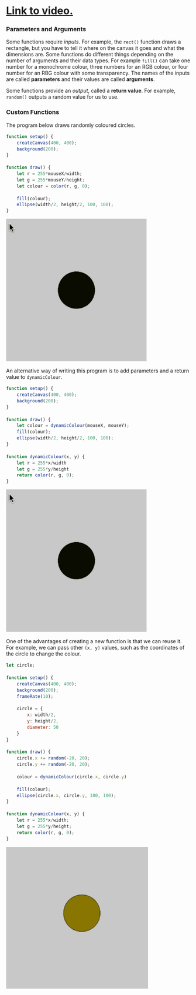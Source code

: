 # [Link to video.](https://www.youtube.com/watch?v=2wyNDzsNvwo&list=PLVD25niNi0BkQvmH23k4rixyITzYUwRaS)

### Parameters and Arguments

Some functions require *inputs*. For example, the `rect()` function draws a rectangle, but you have to tell it where on the canvas it goes and what the dimensions are. Some functions do different things depending on the number of arguments and their data types. For example `fill()` can take one number for a monochrome colour, three numbers for an RGB colour, or four number for an RBG colour with some transparency. The names of the inputs are called **parameters** and their values are called **arguments**. 

Some functions provide an *output*, called a **return value**. For example, `random()` outputs a random value for us to use.

### Custom Functions

The program below draws randomly coloured circles.

```js
function setup() {
    createCanvas(400, 400);
    background(200);
}

function draw() {
    let r = 255*mouseX/width;
    let g = 255*mouseY/height;
    let colour = color(r, g, 0);
    
    fill(colour);
    ellipse(width/2, height/2, 100, 100);
}
```

![](../../Images/dynamic_colour_1.gif)

An alternative way of writing this program is to add parameters and a return value to `dynamicColour`.

```js
function setup() {
    createCanvas(400, 400);
    background(200);
}

function draw() {
    let colour = dynamicColour(mouseX, mouseY);
    fill(colour);
    ellipse(width/2, height/2, 100, 100);
}

function dynamicColour(x, y) {
    let r = 255*x/width
    let g = 255*y/height
    return color(r, g, 0);
}
```

![](../../Images/dynamic_colour_1.gif)

One of the advantages of creating a new function is that we can reuse it. For example, we can pass other `(x, y)` values, such as the coordinates of the circle to change the colour.

```js
let circle;

function setup() {
    createCanvas(400, 400);
    background(200);
    frameRate(10);
    
    circle = {
        x: width/2,
        y: height/2,
        diameter: 50
    }
}

function draw() {
    circle.x += random(-20, 20);
    circle.y += random(-20, 20);
    
    colour = dynamicColour(circle.x, circle.y)
    
    fill(colour);
    ellipse(circle.x, circle.y, 100, 100);
}

function dynamicColour(x, y) {
    let r = 255*x/width;
    let g = 255*y/height;
    return color(r, g, 0);
}
```

![](../../Images/dynamic_colour_2_.gif)
